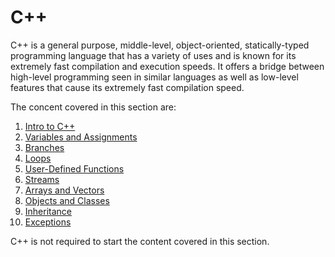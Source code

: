 # C++

C++ is a general purpose, middle-level, object-oriented, statically-typed programming language that has a variety of uses and is known for its extremely fast compilation and execution speeds. It offers a bridge between high-level programming seen in similar languages as well as low-level features that cause its extremely fast compilation speed.

The concent covered in this section are:

1. [Intro to C++](01\_IntroToC++.md)
2. [Variables and Assignments](02\_VariablesAndAssignments.md)
3. [Branches](03\_Branches.md)
4. [Loops](04\_Loops.md)
5. [User-Defined Functions](05\_UserDefinedFunctions.md)
6. [Streams](06\_Streams.md)
7. [Arrays and Vectors](07\_ArraysAndVectors.md)
8. [Objects and Classes](08\_ObjectsAndClasses.md)
9. [Inheritance](09\_Inheritance.md)
10. [Exceptions](10\_Exceptions.md)

C++ is not required to start the content covered in this section.
